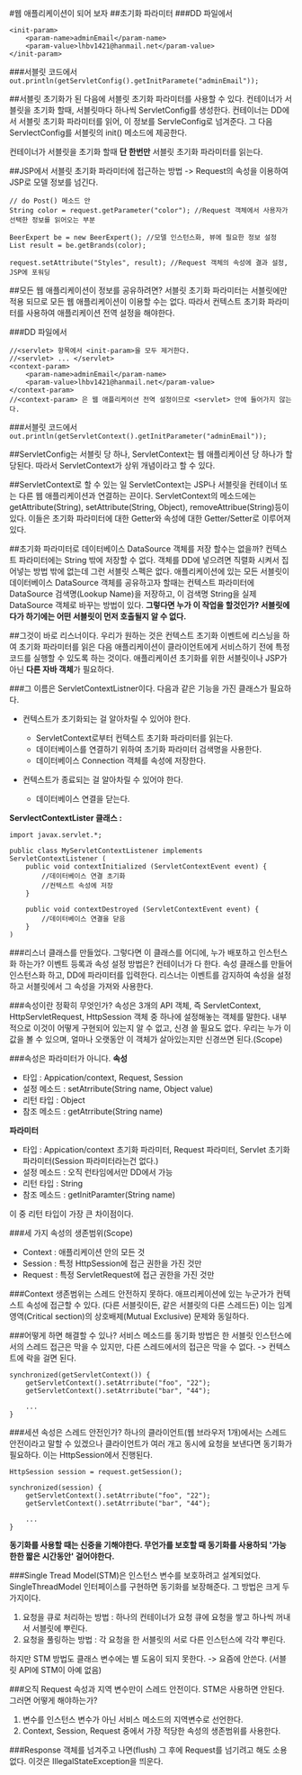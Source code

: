 #웹 애플리케이션이 되어 보자
##초기화 파라미터
###DD 파일에서
```
<init-param>
	<param-name>adminEmail</param-name>
	<param-value>lhbv1421@hanmail.net</param-value>
</init-param>
```

###서블릿 코드에서
`out.println(getServletConfig().getInitParamete("adminEmail"));`

##서블릿 초기화가 된 다음에 서블릿 초기화 파라미터를 사용할 수 있다.
컨테이너가 서블릿을 초기화 할때, 서블릿마다 하나씩 ServletConfig를 생성한다.
컨테이너는 DD에서 서블릿 초기화 파라미터를 읽어, 이 정보를 ServleConfig로 넘겨준다.
그 다음 ServlectConfig를 서블릿의 init() 메소드에 제공한다.

컨테이너가 서블릿을 초기화 할때 **단 한번만** 서블릿 초기화 파라미터를 읽는다.

##JSP에서 서블릿 초기화 파라미터에 접근하는 방법
-> Request의 속성을 이용하여 JSP로 모델 정보를 넘긴다.
```
// do Post() 메소드 안
String color = request.getParameter("color"); //Request 객체에서 사용자가 선택한 정보를 읽어오는 부분

BeerExpert be = new BeerExpert(); //모델 인스턴스화, 뷰에 필요한 정보 설정
List result = be.getBrands(color);

request.setAttribute("Styles", result); //Request 객체의 속성에 결과 설정, JSP에 포워딩
```

##모든 웹 애플리케이션이 정보를 공유하려면?
서블릿 초기화 파라미터는 서블릿에만 적용 되므로 모든 웹 애플리케이션이 이용할 수는 없다.
따라서 컨텍스트 초기화 파라미터를 사용하여 애플리케이션 전역 설정을 해야한다.

###DD 파일에서
```
//<servlet> 항목에서 <init-param>을 모두 제거한다.
//<servlet> ... </servlet>
<context-param> 
	<param-name>adminEmail</param-name>
	<param-value>lhbv1421@hanmail.net</param-value>
</context-param>
//<context-param> 은 웹 애플리케이션 전역 설정이므로 <servlet> 안에 들어가지 않는다.
```

###서블릿 코드에서
`out.println(getServletContext().getInitParameter("adminEmail"));`
 
##ServletConfig는 서블릿 당 하나, ServletContext는 웹 애플리케이션 당 하나가 할당된다.
따라서 ServletContext가 상위 개념이라고 할 수 있다.

##ServletContext로 할 수 있는 일
ServletContext는 JSP나 서블릿을 컨테이너 또는 다른 웹 애플리케이션과 연결하는 끈이다.
ServletContext의 메소드에는 getAttribute(String), setAttribute(String, Object), removeAttribue(String)등이 있다. 이들은 초기화 파라미터에 대한 Getter와 속성에 대한 Getter/Setter로 이루어져 있다.

##초기화 파라미터로 데이터베이스 DataSource 객체를 저장 할수는 없을까?
컨텍스트 파라미터에는 String 밖에 저장할 수 없다. 객체를 DD에 넣으려면 직렬화 시켜서 집어넣는 방법 밖에 없는데 그런 서블릿 스펙은 없다.
애플리케이션에 있는 모든 서블릿이 데이터베이스 DataSource 객체를 공유하고자 할때는 컨텍스트 파라미터에 DataSource 검색명(Lookup Name)을 저장하고, 이 검색명 String을 실제 DataSource 객체로 바꾸는 방법이 있다. 
**그렇다면 누가 이 작업을 할것인가? 서블릿에다가 하기에는 어떤 서블릿이 먼저 호출될지 알 수 없다.**

##그것이 바로 리스너이다.
우리가 원하는 것은 컨텍스트 초기화 이벤트에 리스닝을 하여 초기화 파라미터를 읽은 다음 애플리케이션이 클라이언트에게 서비스하기 전에 특정 코드를 실행할 수 있도록 하는 것이다.
애플리케이션 초기화를 위한 서블릿이나 JSP가 아닌 **다른 자바 객체**가 필요하다.

###그 이름은 ServletContextListner이다.
다음과 같은 기능을 가진 클래스가 필요하다.
* 컨텍스트가 초기화되는 걸 알아차릴 수 있어야 한다.
	* ServletContext로부터 컨텍스트 초기화 파라미터를 읽는다.
	* 데이터베이스를 연결하기 위하여 초기화 파라미터 검색명을 사용한다.
	* 데이터베이스 Connection 객체를 속성에 저장한다.

* 컨텍스트가 종료되는 걸 알아차릴 수 있어야 한다.
	* 데이터베이스 연결을 닫는다.

**ServlectContextLister 클래스 :**
```
import javax.servlet.*;

public class MyServletContextListener implements ServletContextListener (
	public void contextInitialized (ServletContextEvent event) {
		//데이터베이스 연결 초기화
		//컨텍스트 속성에 저장
	}

	public void contextDestroyed (ServletContextEvent event) {
		//데이터베이스 연결을 닫음
	}
)
```

###리스너 클래스를 만들었다. 그렇다면 이 클래스를 어디에, 누가 배포하고 인스턴스화 하는가? 이벤트 등록과 속성 설정 방법은?
컨테이너가 다 한다. 속성 클래스를 만들어 인스턴스화 하고, DD에 파라미터를 입력한다. 리스너는 이벤트를 감지하여 속성을 설정하고 서블릿에서 그 속성을 가져와 사용한다.

###속성이란 정확히 무엇인가?
속성은 3개의 API 객체, 즉 ServletContext, HttpServletRequest, HttpSession 객체 중 하나에 설정해놓는 객체를 말한다.
내부적으로 이것이 어떻게 구현되어 있는지 알 수 없고, 신경 쓸 필요도 없다. 우리는 누가 이 값을 볼 수 있으며, 얼마나 오랫동안 이 객체가 살아있는지만 신경쓰면 된다.(Scope)

###속성은 파라미터가 아니다.
**속성**
* 타입 : Appication/context, Request, Session
* 설정 메소드 : setAtrribute(String name, Object value)
* 리턴 타입 : Object
* 참조 메소드 : getAtrribute(String name)

**파라미터**
* 타입 : Appication/context 초기화 파라미터, Request 파라미터, Servlet 초기화 파라미터(Session 파라미터라는건 없다.)
* 설정 메소드 : 오직 런타임에서만 DD에서 가능
* 리턴 타입 : String
* 참조 메소드 : getInitParamter(String name)

이 중 리턴 타입이 가장 큰 차이점이다.

###세 가지 속성의 생존범위(Scope)
* Context : 애플리케이션 안의 모든 것
* Session : 특정 HttpSession에 접근 권한을 가진 것만
* Request : 특정 ServletRequest에 접근 권한을 가진 것만

###Context 생존범위는 스레드 안전하지 못하다.
애프리케이션에 있는 누군가가 컨텍스트 속성에 접근할 수 있다. (다른 서블릿이든, 같은 서블릿의 다른 스레드든)
이는 임계영역(Critical section)의 상호배제(Mutual Exclusive) 문제와 동일하다.

###어떻게 하면 해결할 수 있나?
서비스 메소드를 동기화 방법은 한 서블릿 인스턴스에서의 스레드 접근은 막을 수 있지만, 다른 스레드에서의 접근은 막을 수 없다. -> 컨텍스트에 락을 걸면 된다.
```
synchronized(getServletContext()) {
	getServletContext().setAtrribute("foo", "22");
	getServletContext().setAtrribute("bar", "44");

	...
}
```

###세션 속성은 스레드 안전인가?
하나의 클라이언트(웹 브라우저 1개)에서는 스레드 안전이라고 말할 수 있겠으나 클라이언트가 여러 개고 동시에 요청을 보낸다면 동기화가 필요하다. 이는 HttpSession에서 진행된다.
```
HttpSession session = request.getSession();

synchronized(session) {
	getServletContext().setAtrribute("foo", "22");
	getServletContext().setAtrribute("bar", "44");

	...
}
```

**동기화를 사용할 때는 신중을 기해야한다. 무언가를 보호할 때 동기화를 사용하되 '가능한한 짧은 시간동안' 걸어야한다.**

###Single Tread Model(STM)은 인스턴스 변수를 보호하려고 설계되었다.
SingleThreadModel 인터페이스를 구현하면 동기화를 보장해준다. 그 방법은 크게 두가지이다.

1. 요청을 큐로 처리하는 방법 : 하나의 컨테이너가 요청 큐에 요청을 쌓고 하나씩 꺼내서 서블릿에 뿌린다.
2. 요청을 풀링하는 방법 : 각 요청을 한 서블릿의 서로 다른 인스턴스에 각각 뿌린다.

하지만 STM 방법도 클래스 변수에는 별 도움이 되지 못한다. -> 요즘에 안쓴다. (서블릿 API에 STM이 아예 없음)

###오직 Request 속성과 지역 변수만이 스레드 안전이다.
STM은 사용하면 안된다. 그러면 어떻게 해야하는가?

1. 변수를 인스턴스 변수가 아닌 서비스 메소드의 지역변수로 선언한다.
2. Context, Session, Request 중에서 가장 적당한 속성의 생존범위를 사용한다.

###Response 객체를 넘겨주고 나면(flush) 그 후에 Request를 넘기려고 해도 소용없다. 이것은 IllegalStateException을 띄운다.
